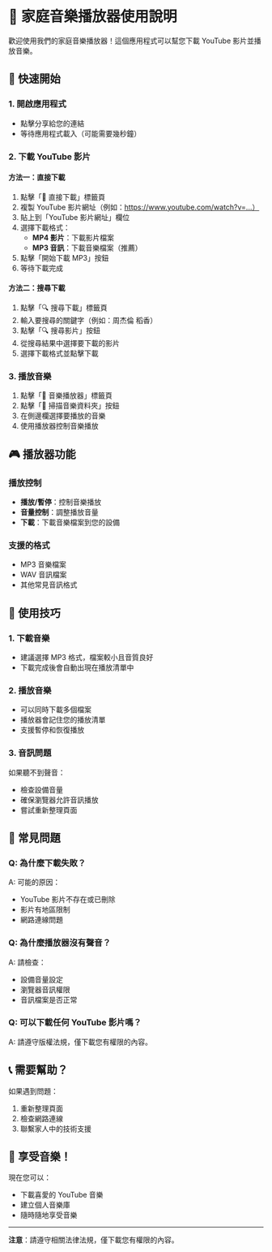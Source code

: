 # 🎵 家庭音樂播放器使用說明

歡迎使用我們的家庭音樂播放器！這個應用程式可以幫您下載 YouTube 影片並播放音樂。

## 🚀 快速開始

### 1. 開啟應用程式
- 點擊分享給您的連結
- 等待應用程式載入（可能需要幾秒鐘）

### 2. 下載 YouTube 影片

#### 方法一：直接下載
1. 點擊「🔗 直接下載」標籤頁
2. 複製 YouTube 影片網址（例如：https://www.youtube.com/watch?v=...）
3. 貼上到「YouTube 影片網址」欄位
4. 選擇下載格式：
   - **MP4 影片**：下載影片檔案
   - **MP3 音訊**：下載音樂檔案（推薦）
5. 點擊「開始下載 MP3」按鈕
6. 等待下載完成

#### 方法二：搜尋下載
1. 點擊「🔍 搜尋下載」標籤頁
2. 輸入要搜尋的關鍵字（例如：周杰倫 稻香）
3. 點擊「🔍 搜尋影片」按鈕
4. 從搜尋結果中選擇要下載的影片
5. 選擇下載格式並點擊下載

### 3. 播放音樂

1. 點擊「🎵 音樂播放器」標籤頁
2. 點擊「📁 掃描音樂資料夾」按鈕
3. 在側邊欄選擇要播放的音樂
4. 使用播放器控制音樂播放

## 🎮 播放器功能

### 播放控制
- **播放/暫停**：控制音樂播放
- **音量控制**：調整播放音量
- **下載**：下載音樂檔案到您的設備

### 支援的格式
- MP3 音樂檔案
- WAV 音訊檔案
- 其他常見音訊格式

## 📱 使用技巧

### 1. 下載音樂
- 建議選擇 MP3 格式，檔案較小且音質良好
- 下載完成後會自動出現在播放清單中

### 2. 播放音樂
- 可以同時下載多個檔案
- 播放器會記住您的播放清單
- 支援暫停和恢復播放

### 3. 音訊問題
如果聽不到聲音：
- 檢查設備音量
- 確保瀏覽器允許音訊播放
- 嘗試重新整理頁面

## 🔧 常見問題

### Q: 為什麼下載失敗？
A: 可能的原因：
- YouTube 影片不存在或已刪除
- 影片有地區限制
- 網路連線問題

### Q: 為什麼播放器沒有聲音？
A: 請檢查：
- 設備音量設定
- 瀏覽器音訊權限
- 音訊檔案是否正常

### Q: 可以下載任何 YouTube 影片嗎？
A: 請遵守版權法規，僅下載您有權限的內容。

## 📞 需要幫助？

如果遇到問題：
1. 重新整理頁面
2. 檢查網路連線
3. 聯繫家人中的技術支援

## 🎉 享受音樂！

現在您可以：
- 下載喜愛的 YouTube 音樂
- 建立個人音樂庫
- 隨時隨地享受音樂

---

**注意**：請遵守相關法律法規，僅下載您有權限的內容。 